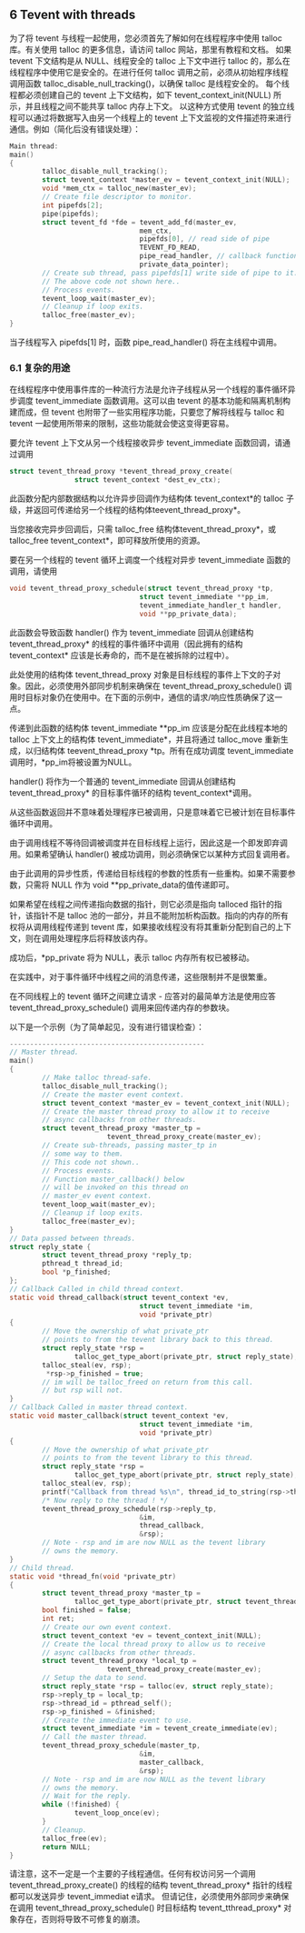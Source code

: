 ## 6 Tevent with threads

为了将 tevent 与线程一起使用，您必须首先了解如何在线程程序中使用 talloc 库。有关使用 talloc 的更多信息，请访问 talloc 网站，那里有教程和文档。
如果 tevent 下文结构是从 NULL、线程安全的 talloc 上下文中进行 talloc 的，那么在线程程序中使用它是安全的。在进行任何 talloc 调用之前，必须从初始程序线程调用函数 talloc_disable_null_tracking()，以确保 talloc 是线程安全的。
每个线程都必须创建自己的 tevent 上下文结构，如下 tevent_context_init(NULL) 所示，并且线程之间不能共享 talloc 内存上下文。
以这种方式使用 tevent 的独立线程可以通过将数据写入由另一个线程上的 tevent 上下文监视的文件描述符来进行通信。例如（简化后没有错误处理）：

```C
Main thread:
main()
{
        talloc_disable_null_tracking();
        struct tevent_context *master_ev = tevent_context_init(NULL);
        void *mem_ctx = talloc_new(master_ev);
        // Create file descriptor to monitor.
        int pipefds[2];
        pipe(pipefds);
        struct tevent_fd *fde = tevent_add_fd(master_ev,
                                mem_ctx,
                                pipefds[0], // read side of pipe
                                TEVENT_FD_READ,
                                pipe_read_handler, // callback function
                                private_data_pointer);
        // Create sub thread, pass pipefds[1] write side of pipe to it.
        // The above code not shown here..
        // Process events.
        tevent_loop_wait(master_ev);
        // Cleanup if loop exits.
        talloc_free(master_ev);
}
```

当子线程写入 pipefds[1] 时，函数 pipe_read_handler() 将在主线程中调用。

### 6.1 复杂的用途

在线程程序中使用事件库的一种流行方法是允许子线程从另一个线程的事件循环异步调度 tevent_immediate 函数调用。这可以由 tevent 的基本功能和隔离机制构建而成，但 tevent 也附带了一些实用程序功能，只要您了解将线程与 talloc 和 tevent 一起使用所带来的限制，这些功能就会使这变得更容易。

要允许 tevent 上下文从另一个线程接收异步 tevent_immediate 函数回调，请通过调用

```C
struct tevent_thread_proxy *tevent_thread_proxy_create(
                struct tevent_context *dest_ev_ctx);
```

此函数分配内部数据结构以允许异步回调作为结构体 tevent_context\*的 talloc 子级，并返回可传递给另一个线程的结构体teevent_thread_proxy\*。

当您接收完异步回调后，只需 talloc_free 结构体tevent_thread_proxy\*，或 talloc_free tevent_context\*，即可释放所使用的资源。

要在另一个线程的 tevent 循环上调度一个线程对异步 tevent_immediate 函数的调用，请使用

```C
void tevent_thread_proxy_schedule(struct tevent_thread_proxy *tp,
                                struct tevent_immediate **pp_im,
                                tevent_immediate_handler_t handler,
                                void **pp_private_data);
```

此函数会导致函数 handler() 作为 tevent_immediate 回调从创建结构 tevent_thread_proxy\* 的线程的事件循环中调用（因此拥有的结构 tevent_context\* 应该是长寿命的，而不是在被拆除的过程中）。

此处使用的结构体 tevent_thread_proxy 对象是目标线程的事件上下文的子对象。因此，必须使用外部同步机制来确保在 tevent_thread_proxy_schedule() 调用时目标对象仍在使用中。在下面的示例中，通信的请求/响应性质确保了这一点。

传递到此函数的结构体 tevent_immediate \*\*pp_im 应该是分配在此线程本地的 talloc 上下文上的结构体 tevent_immediate\*，并且将通过 talloc_move 重新生成，以归结构体 teevent_thread_proxy \*tp。所有在成功调度 tevent_immediate 调用时，\*pp_im将被设置为NULL。

handler() 将作为一个普通的 tevent_immediate 回调从创建结构 tevent_thread_proxy\* 的目标事件循环的结构 tevent_context\*调用。

从这些函数返回并不意味着处理程序已被调用，只是意味着它已被计划在目标事件循环中调用。

由于调用线程不等待回调被调度并在目标线程上运行，因此这是一个即发即弃调用。如果希望确认 handler() 被成功调用，则必须确保它以某种方式回复调用者。

由于此调用的异步性质，传递给目标线程的参数的性质有一些重构。如果不需要参数，只需将 NULL 作为 void \*\*pp_private_data的值传递即可。

如果希望在线程之间传递指向数据的指针，则它必须是指向 talloced 指针的指针，该指针不是 talloc 池的一部分，并且不能附加析构函数。指向的内存的所有权将从调用线程传递到 tevent 库，如果接收线程没有将其重新分配到自己的上下文，则在调用处理程序后将释放该内存。

成功后，\*pp_private 将为 NULL，表示 talloc 内存所有权已被移动。

在实践中，对于事件循环中线程之间的消息传递，这些限制并不是很繁重。

在不同线程上的 tevent 循环之间建立请求 - 应答对的最简单方法是使用应答 tevent_thread_proxy_schedule() 调用来回传递内存的参数块。

以下是一个示例（为了简单起见，没有进行错误检查）：

```C
------------------------------------------------
// Master thread.
main()
{
        // Make talloc thread-safe.
        talloc_disable_null_tracking();
        // Create the master event context.
        struct tevent_context *master_ev = tevent_context_init(NULL);
        // Create the master thread proxy to allow it to receive
        // async callbacks from other threads.
        struct tevent_thread_proxy *master_tp =
                        tevent_thread_proxy_create(master_ev);
        // Create sub-threads, passing master_tp in
        // some way to them.
        // This code not shown..
        // Process events.
        // Function master_callback() below
        // will be invoked on this thread on
        // master_ev event context.
        tevent_loop_wait(master_ev);
        // Cleanup if loop exits.
        talloc_free(master_ev);
}
// Data passed between threads.
struct reply_state {
        struct tevent_thread_proxy *reply_tp;
        pthread_t thread_id;
        bool *p_finished;
};
// Callback Called in child thread context.
static void thread_callback(struct tevent_context *ev,
                                struct tevent_immediate *im,
                                void *private_ptr)
{
        // Move the ownership of what private_ptr
        // points to from the tevent library back to this thread.
        struct reply_state *rsp =
                talloc_get_type_abort(private_ptr, struct reply_state);
        talloc_steal(ev, rsp);
         *rsp->p_finished = true;
        // im will be talloc_freed on return from this call.
        // but rsp will not.
}
// Callback Called in master thread context.
static void master_callback(struct tevent_context *ev,
                                struct tevent_immediate *im,
                                void *private_ptr)
{
        // Move the ownership of what private_ptr
        // points to from the tevent library to this thread.
        struct reply_state *rsp =
                talloc_get_type_abort(private_ptr, struct reply_state);
        talloc_steal(ev, rsp);
        printf("Callback from thread %s\n", thread_id_to_string(rsp->thread_id));
        /* Now reply to the thread ! */
        tevent_thread_proxy_schedule(rsp->reply_tp,
                                &im,
                                thread_callback,
                                &rsp);
        // Note - rsp and im are now NULL as the tevent library
        // owns the memory.
}
// Child thread.
static void *thread_fn(void *private_ptr)
{
        struct tevent_thread_proxy *master_tp =
                talloc_get_type_abort(private_ptr, struct tevent_thread_proxy);
        bool finished = false;
        int ret;
        // Create our own event context.
        struct tevent_context *ev = tevent_context_init(NULL);
        // Create the local thread proxy to allow us to receive
        // async callbacks from other threads.
        struct tevent_thread_proxy *local_tp =
                        tevent_thread_proxy_create(master_ev);
        // Setup the data to send.
        struct reply_state *rsp = talloc(ev, struct reply_state);
        rsp->reply_tp = local_tp;
        rsp->thread_id = pthread_self();
        rsp->p_finished = &finished;
        // Create the immediate event to use.
        struct tevent_immediate *im = tevent_create_immediate(ev);
        // Call the master thread.
        tevent_thread_proxy_schedule(master_tp,
                                &im,
                                master_callback,
                                &rsp);
        // Note - rsp and im are now NULL as the tevent library
        // owns the memory.
        // Wait for the reply.
        while (!finished) {
                tevent_loop_once(ev);
        }
        // Cleanup.
        talloc_free(ev);
        return NULL;
}
```

请注意，这不一定是一个主要的子线程通信。任何有权访问另一个调用 tevent_thread_proxy_create() 的线程的结构 tevent_thread_proxy\* 指针的线程都可以发送异步 tevent_immediat e请求。
但请记住，必须使用外部同步来确保在调用 tevent_thread_proxy_schedule() 时目标结构 tevent_tthread_proxy\* 对象存在，否则将导致不可修复的崩溃。